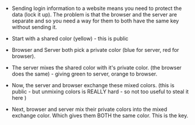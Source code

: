#

* Sending login information to a website means you need to protect the data (lock it up). The problem is that the browser and the server are separate and so you need a way for them to both have the same key without sending it. 

* Start with a shared color (yellow) - this is public
* Browser and Server both pick a private color (blue for server, red for browser).
* The server mixes the shared color with it's private color. (the browser does the same) - giving green to server, orange to browser.
* Now, the server and browser exchange these mixed colors. (this is public - but unmixing colors is REALLY hard - so not too useful to steal it here )
* Next, browser and server mix their private colors into the mixed exchange color. Which gives them BOTH the same color. This is the key. 
